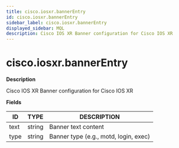 ```yaml
---
title: cisco.iosxr.bannerEntry
id: cisco.iosxr.bannerEntry
sidebar_label: cisco.iosxr.bannerEntry
displayed_sidebar: MQL
description: Cisco IOS XR Banner configuration for Cisco IOS XR
---
```


# cisco.iosxr.bannerEntry

**Description**

Cisco IOS XR Banner configuration for Cisco IOS XR

**Fields**

| ID   | TYPE   | DESCRIPTION                           |
| ---- | ------ | ------------------------------------- |
| text | string | Banner text content                   |
| type | string | Banner type (e.g., motd, login, exec) |
